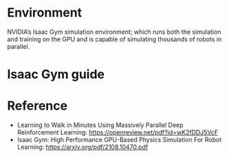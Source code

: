 # Environment  
NVIDIA’s Isaac Gym simulation environment; which runs both the simulation and training on the GPU and is capable of simulating thousands of robots in parallel.  

# Isaac Gym guide  
 

# Reference
* Learning to Walk in Minutes Using Massively Parallel Deep Reinforcement Learning: https://openreview.net/pdf?id=wK2fDDJ5VcF
* Isaac Gym: High Performance GPU-Based Physics Simulation For Robot Learning: https://arxiv.org/pdf/2108.10470.pdf  

